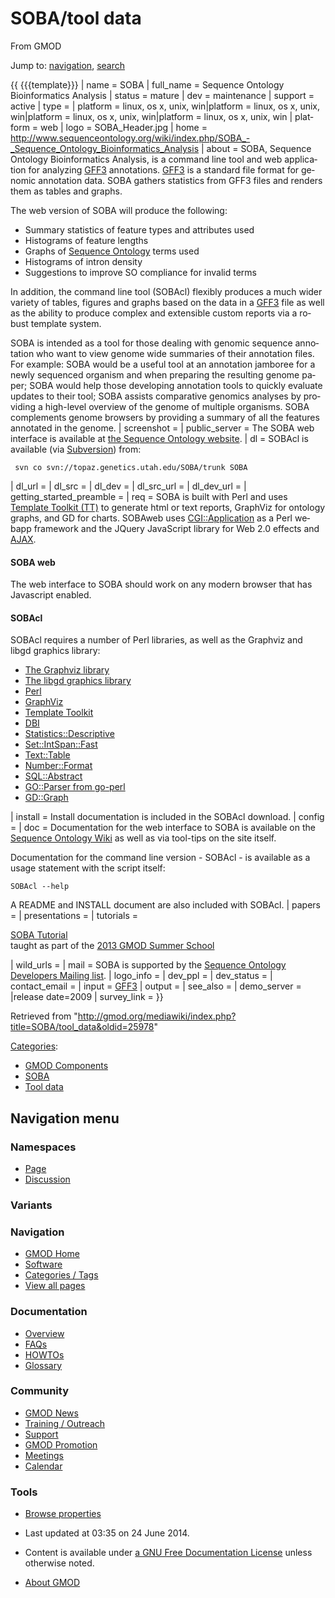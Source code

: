 <div id="mw-page-base" class="noprint">

</div>

<div id="mw-head-base" class="noprint">

</div>

<div id="content" class="mw-body" role="main">

<span id="top"></span>

<div id="mw-js-message" style="display:none;">

</div>



# <span dir="auto">SOBA/tool data</span>

<div id="bodyContent">

<div id="siteSub">

From GMOD

</div>

<div id="contentSub">

</div>

<div id="jump-to-nav" class="mw-jump">

Jump to: [navigation](#mw-navigation), [search](#p-search)

</div>

<div id="mw-content-text" class="mw-content-ltr" lang="en" dir="ltr">

{{ {{{template}}} \| name = SOBA \| full_name = Sequence Ontology
Bioinformatics Analysis \| status = mature \| dev = maintenance \|
support = active \| type = \| platform = linux, os x, unix,
win\|platform = linux, os x, unix, win\|platform = linux, os x, unix,
win\|platform = linux, os x, unix, win \| platform = web \| logo =
SOBA_Header.jpg \| home = <a
href="http://www.sequenceontology.org/wiki/index.php/SOBA_-_Sequence_Ontology_Bioinformatics_Analysis"
class="external free"
rel="nofollow">http://www.sequenceontology.org/wiki/index.php/SOBA_-_Sequence_Ontology_Bioinformatics_Analysis</a>
\| about = SOBA, Sequence Ontology Bioinformatics Analysis, is a command
line tool and web application for analyzing [GFF3](../GFF3 "GFF3")
annotations. [GFF3](../GFF3 "GFF3") is a standard file format for
genomic annotation data. SOBA gathers statistics from GFF3 files and
renders them as tables and graphs.

The web version of SOBA will produce the following:

- Summary statistics of feature types and attributes used
- Histograms of feature lengths
- Graphs of
  <a href="http://www.sequenceontology.org" class="external text"
  rel="nofollow">Sequence Ontology</a> terms used
- Histograms of intron density
- Suggestions to improve SO compliance for invalid terms

In addition, the command line tool (SOBAcl) flexibly produces a much
wider variety of tables, figures and graphs based on the data in a
[GFF3](../GFF3 "GFF3") file as well as the ability to produce complex
and extensible custom reports via a robust template system.

SOBA is intended as a tool for those dealing with genomic sequence
annotation who want to view genome wide summaries of their annotation
files. For example: SOBA would be a useful tool at an annotation
jamboree for a newly sequenced organism and when preparing the resulting
genome paper; SOBA would help those developing annotation tools to
quickly evaluate updates to their tool; SOBA assists comparative
genomics analyses by providing a high-level overview of the genome of
multiple organisms. SOBA complements genome browsers by providing a
summary of all the features annotated in the genome. \| screenshot = \|
public_server = The SOBA web interface is available at
<a href="http://www.sequenceontology.org/cgi-bin/soba.cgi"
class="external text" rel="nofollow">the Sequence Ontology website</a>.
\| dl = SOBAcl is available (via
<a href="http://subversion.apache.org/" class="external text"
rel="nofollow">Subversion</a>) from:

     svn co svn://topaz.genetics.utah.edu/SOBA/trunk SOBA

\| dl_url = \| dl_src = \| dl_dev = \| dl_src_url = \| dl_dev_url = \|
getting_started_preamble = \| req = SOBA is built with Perl and uses
<a href="http://template-toolkit.org/" class="external text"
rel="nofollow">Template Toolkit (TT)</a> to generate html or text
reports, GraphViz for ontology graphs, and GD for charts. SOBAweb uses
<a href="http://search.cpan.org/perldoc?CGI::Application"
class="external text" rel="nofollow">CGI::Application</a> as a Perl
webapp framework and the JQuery JavaScript library for Web 2.0 effects
and [AJAX](../Glossary#AJAX "Glossary").

#### <span id="SOBA_web" class="mw-headline">SOBA web</span>

The web interface to SOBA should work on any modern browser that has
Javascript enabled.

#### <span id="SOBAcl" class="mw-headline">SOBAcl</span>

SOBAcl requires a number of Perl libraries, as well as the Graphviz and
libgd graphics library:

- <a href="http://www.graphviz.org/" class="external text"
  rel="nofollow">The Graphviz library</a>
- <a href="http://www.libgd.org/Main_Page" class="external text"
  rel="nofollow">The libgd graphics library</a>
- <a href="http://www.perl.org/" class="external text"
  rel="nofollow">Perl</a>
- <a href="http://search.cpan.org/dist/GraphViz/" class="external text"
  rel="nofollow">GraphViz</a>
- <a href="http://search.cpan.org/dist/Template-Toolkit/"
  class="external text" rel="nofollow">Template Toolkit</a>
- <a href="http://search.cpan.org/dist/DBI/" class="external text"
  rel="nofollow">DBI</a>
- <a href="http://search.cpan.org/dist/Statistics-Descriptive/"
  class="external text" rel="nofollow">Statistics::Descriptive</a>
- <a href="http://search.cpan.org/dist/Set-IntSpan-Fast-XS/"
  class="external text" rel="nofollow">Set::IntSpan::Fast</a>
- <a href="http://search.cpan.org/dist/Text-Table/" class="external text"
  rel="nofollow">Text::Table</a>
- <a href="http://search.cpan.org/dist/Number-Format/"
  class="external text" rel="nofollow">Number::Format</a>
- <a href="http://search.cpan.org/dist/SQL-Abstract/"
  class="external text" rel="nofollow">SQL::Abstract</a>
- <a href="http://search.cpan.org/dist/go-perl/" class="external text"
  rel="nofollow">GO::Parser from go-perl</a>
- <a href="http://search.cpan.org/dist/GDGraph/" class="external text"
  rel="nofollow">GD::Graph</a>

\| install = Install documentation is included in the SOBAcl download.
\| config = \| doc = Documentation for the web interface to SOBA is
available on the <a
href="http://www.sequenceontology.org/wiki/index.php/SOBA_-_Sequence_Ontology_Bioinformatics_Analysis"
class="external text" rel="nofollow">Sequence Ontology Wiki</a> as well
as via tool-tips on the site itself.

Documentation for the command line version - SOBAcl - is available as a
usage statement with the script itself:

    SOBAcl --help

A README and INSTALL document are also included with SOBAcl. \| papers =
\| presentations = \| tutorials =

<a href="../SOBA_Tutorial" class="mw-redirect"
title="SOBA Tutorial">SOBA Tutorial</a>  
taught as part of the [2013 GMOD Summer
School](../2013_GMOD_Summer_School "2013 GMOD Summer School")

\| wild_urls = \| mail = SOBA is supported by the
<a href="https://lists.sourceforge.net/lists/listinfo/song-devel"
class="external text" rel="nofollow">Sequence Ontology Developers
Mailing list</a>. \| logo_info = \| dev_ppl = \| dev_status = \|
contact_email = \| input = [GFF3](../GFF3 "GFF3") \| output = \|
see_also = \| demo_server = \|release date=2009 \| survey_link = }}

</div>

<div class="printfooter">

Retrieved from
"<http://gmod.org/mediawiki/index.php?title=SOBA/tool_data&oldid=25978>"

</div>

<div id="catlinks" class="catlinks">

<div id="mw-normal-catlinks" class="mw-normal-catlinks">

[Categories](../Special:Categories "Special:Categories"):

- [GMOD
  Components](../Category:GMOD_Components "Category:GMOD Components")
- [SOBA](../Category:SOBA "Category:SOBA")
- [Tool data](../Category:Tool_data "Category:Tool data")

</div>

</div>

<div class="visualClear">

</div>

</div>

</div>

<div id="mw-navigation">

## Navigation menu

<div id="mw-head">



<div id="left-navigation">

<div id="p-namespaces" class="vectorTabs" role="navigation"
aria-labelledby="p-namespaces-label">

### Namespaces

- <span id="ca-nstab-main"><a href="tool_data" accesskey="c"
  title="View the content page [c]">Page</a></span>
- <span id="ca-talk"><a
  href="http://gmod.org/mediawiki/index.php?title=Talk:SOBA/tool_data&amp;action=edit&amp;redlink=1"
  accesskey="t"
  title="Discussion about the content page [t]">Discussion</a></span>

</div>

<div id="p-variants" class="vectorMenu emptyPortlet" role="navigation"
aria-labelledby="p-variants-label">

### 

### Variants[](#)

<div class="menu">

</div>

</div>

</div>





</div>

</div>

</div>

<div id="mw-panel">

<div id="p-logo" role="banner">

<a href="../Main_Page"
style="background-image: url(../../images/GMOD-cogs.png);"
title="Visit the main page"></a>

</div>

<div id="p-Navigation" class="portal" role="navigation"
aria-labelledby="p-Navigation-label">

### Navigation

<div class="body">

- <span id="n-GMOD-Home">[GMOD Home](../Main_Page)</span>
- <span id="n-Software">[Software](../GMOD_Components)</span>
- <span id="n-Categories-.2F-Tags">[Categories /
  Tags](../Categories)</span>
- <span id="n-View-all-pages">[View all
  pages](../Special:AllPages)</span>

</div>

</div>

<div id="p-Documentation" class="portal" role="navigation"
aria-labelledby="p-Documentation-label">

### Documentation

<div class="body">

- <span id="n-Overview">[Overview](../Overview)</span>
- <span id="n-FAQs">[FAQs](../Category:FAQ)</span>
- <span id="n-HOWTOs">[HOWTOs](../Category:HOWTO)</span>
- <span id="n-Glossary">[Glossary](../Glossary)</span>

</div>

</div>

<div id="p-Community" class="portal" role="navigation"
aria-labelledby="p-Community-label">

### Community

<div class="body">

- <span id="n-GMOD-News">[GMOD News](../GMOD_News)</span>
- <span id="n-Training-.2F-Outreach">[Training /
  Outreach](../Training_and_Outreach)</span>
- <span id="n-Support">[Support](../Support)</span>
- <span id="n-GMOD-Promotion">[GMOD Promotion](../GMOD_Promotion)</span>
- <span id="n-Meetings">[Meetings](../Meetings)</span>
- <span id="n-Calendar">[Calendar](../Calendar)</span>

</div>

</div>

<div id="p-tb" class="portal" role="navigation"
aria-labelledby="p-tb-label">

### Tools

<div class="body">


- <span id="t-smwbrowselink"><a href="../Special:Browse/SOBA-2Ftool_data" rel="smw-browse">Browse
  properties</a></span>


</div>

</div>

</div>

</div>

<div id="footer" role="contentinfo">

- <span id="footer-info-lastmod">Last updated at 03:35 on 24 June
  2014.</span>
<!-- - <span id="footer-info-viewcount">25,797 page views.</span> -->
- <span id="footer-info-copyright">Content is available under
  <a href="http://www.gnu.org/licenses/fdl-1.3.html" class="external"
  rel="nofollow">a GNU Free Documentation License</a> unless otherwise
  noted.</span>

<!-- -->

- <span id="footer-places-about">[About
  GMOD](../GMOD:About "GMOD:About")</span>

<!-- -->






</div>
